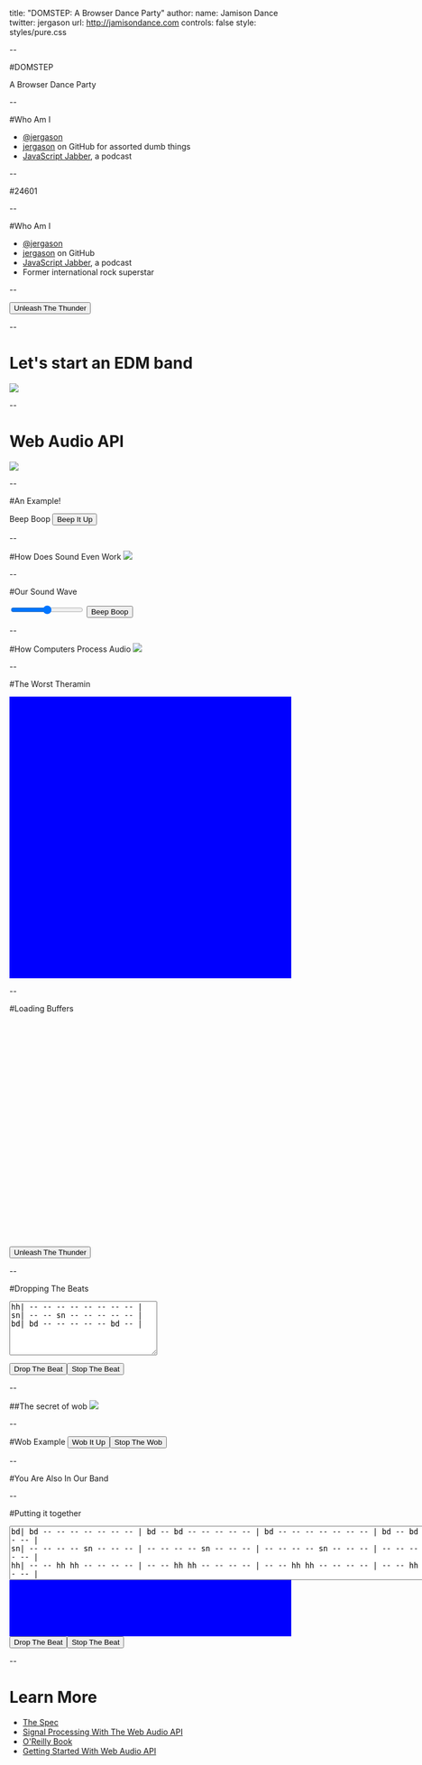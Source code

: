 title: "DOMSTEP: A Browser Dance Party"
author:
  name: Jamison Dance
  twitter: jergason
  url: http://jamisondance.com
controls: false
style: styles/pure.css

--

#DOMSTEP

A Browser Dance Party

<script>
window.ctx = new AudioContext();
</script>


--

#Who Am I

* [@jergason](http://twitter.com/jergason)
* [jergason](https://github.com/jergason) on GitHub for assorted dumb things
* [JavaScript Jabber](http://javascriptjabber.com), a podcast

--

#24601

--

#Who Am I

* [@jergason](http://twitter.com/jergason)
* [jergason](https://github.com/jergason) on GitHub
* [JavaScript Jabber](http://javascriptjabber.com), a podcast
* Former international rock superstar

--

<button class="play-goodsman">Unleash The Thunder</button>
<script src="./build/simple-rock.js"></script>

<!--this is my highschool band The Goodsman Brothers.-->

--

# Let's start an EDM band

<img src="./img/dancing.gif">
<!--EDM is what pretentious people say instead of dubstep.
It also means we don't need to know how to play an instrument or really
do anything besides program.-->

--

# Web Audio API

<img src="./img/web-audio.png">

<!-- The web audio api is the solution to all our problems!
There is an AudioContext, which is basically a container for nodes and buffers.
You use the context to construct this graph of nodes, and then pipe the sounds
through the nodes to make beautiful music.-->

--

#An Example!

Beep Boop
<button class="sine-demo">Beep It Up</button>
<script src="./build/sine.js"></script>

<!-- show the code! -->

--

#How Does Sound Even Work
<img src="./img/loudspeaker.gif">

<!-- We need to talk a little bit about how sound works in general, and
about how it works in computers.

What we percive as sound is really waves of pressure. These waves travel
through the air until they reach your ear, where they cause hairs in your
ear to vibrate. These vibrations get turned in to electrical signals,
which travel through your cochlear nerve to the brain, where you percieve them
as sound.-->

--

#Our Sound Wave

<div>
<canvas class="sinwave" height="500" width="500"></canvas>
<input class="sinwave-range" type="range" min="100" max="300">
<button class="sin-viz-demo">Beep Boop</button>
</div>

<script src="./build/sine-visualization.js"></script>

<!-- Let's look again at the wave we were making last time, and also take a
second to talk about how computers process and manipulate audio.

Here you can see the sound wave we were making before. Check it out, it is a
sine function. You can see the amplitude go up and down. The frequency of the
wave is the time to go through one cycle. Since our frequency is 300, that
means the wave goes up and down 300 times per second.

We hear frequency as pitch. The higher the frequency (the shorter the distance
between waves) the higher the pitch. SHOW EXAMPLE OF RAISING AND LOWERING
THE FREQENCY TO SEE HOW IT CHANGES -->

--

#How Computers Process Audio
<img src="./img/digitized.png">

<!-- why is this slide here? what do they know after this slide that
they wont know before that they need to understand the presentation? -->

<!-- The wave we were looking at before was a sine wave, which we have functions
to easily calculate. However, computers don't usually represent sound as
a functino that would generate the wave. This would get way too complex as
the sound grows more complex. Instead, they use something called PCM to
represent sound as a buffer of numbers.

You divide the curve up into chunks, measure it at each chunk, and end up
with an array of numbers representing the amplitude of the curve at each
point. In JS these are floats, and there are 44,000 samples per second.
at 64 bits * 44000, that is 2816000 bits, or 340kB per second. SUPER ineficcient -->

--

#The Worst Theramin

<div class="wah" style="width:500px;height:500px;background-color:blue;"></div>
<script src="./build/wah.js"></script>

--


#Loading Buffers

<div id="wavyscope" style="height:400px;width:400px;"></div>
<button class="goodsman-demo">Unleash The Thunder</button>
<script src="./build/rock.js"></script>

<!-- Show the code! Get the audio context, make a node, connect it to the
desination. -->

--

#Dropping The Beats

<textarea class="beats" rows="6" cols="30">
hh| -- -- -- -- -- -- -- -- |
sn| -- -- sn -- -- -- -- -- |
bd| bd -- -- -- -- -- bd -- |
</textarea>
<button class="drop-the-beat">Drop The Beat</button><button class="stop-the-beat">Stop The Beat</button>
<script src="./build/beats.js"></script>

--

##The secret of wob
<img src="./img/am.png">

--

#Wob Example
<button class="wob-it-up">Wob It Up</button><button class="stop-wob-it-up">Stop The Wob</button>
<script src="./js/wob-example.js"></script>

--

#You Are Also In Our Band
<div class="join-our-band">
</div>

<script src="./build/record.js"></script>

--

#Putting it together

<textarea class="wobble-beats" rows="6" cols="100">
bd| bd -- -- -- -- -- -- -- | bd -- bd -- -- -- -- -- | bd -- -- -- -- -- -- -- | bd -- bd -- -- -- -- -- |
sn| -- -- -- -- sn -- -- -- | -- -- -- -- sn -- -- -- | -- -- -- -- sn -- -- -- | -- -- -- -- sn -- -- -- |
hh| -- -- hh hh -- -- -- -- | -- -- hh hh -- -- -- -- | -- -- hh hh -- -- -- -- | -- -- hh hh -- -- -- -- |
</textarea>
<div class="beat-wah" style="width:500px;height:100px;background-color:blue;"></div>
<button class="drop-the-wobble-beat">Drop The Beat</button><button class="stop-the-wobble-beat">Stop The Beat</button>
<script src="./build/wobble-beats-wah.js"></script>


--

# Learn More

* [The Spec](http://webaudio.github.io/web-audio-api/)
* [Signal Processing With The Web Audio API](https://www.youtube.com/watch?v=YBQ5pzvgbOE)
* [O'Reilly Book](http://chimera.labs.oreilly.com/books/1234000001552/pr01.html)
* [Getting Started With Web Audio API](http://www.html5rocks.com/en/tutorials/webaudio/intro/)

